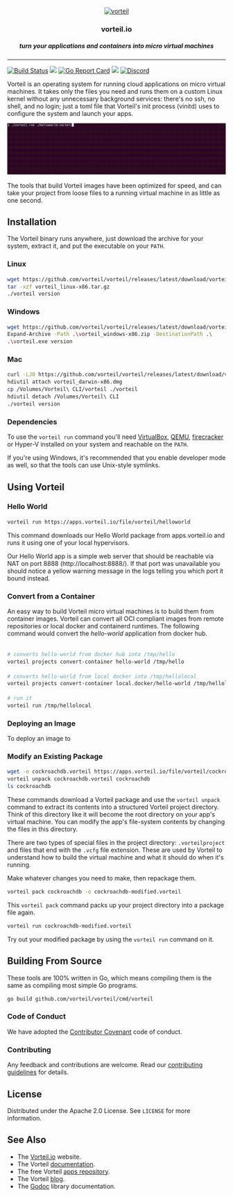 <br />
<p align="center">
  <a href="https://github.com/vorteil/vorteil">
    <img src="assets/images/vlogo.png" alt="vorteil">
  </a>
  <h3 align="center">vorteil.io</h3>
    <h5 align="center">turn your applications and containers into micro virtual machines</h5>
</p>
<hr/>

[![Build Status](https://travis-ci.org/vorteil/vorteil.svg?branch=master)](https://travis-ci.org/vorteil/vorteil) <a href="https://codeclimate.com/github/vorteil/vorteil/maintainability"><img src="https://api.codeclimate.com/v1/badges/bb819f04d7550b91f24d/maintainability" /></a> [![Go Report Card](https://goreportcard.com/badge/github.com/vorteil/vorteil)](https://goreportcard.com/report/github.com/vorteil/vorteil) [![](https://godoc.org/github.com/vorteil/vorteil?status.svg)](http://godoc.org/github.com/vorteil/vorteil) [![Discord](https://img.shields.io/badge/chat-on%20discord-6A7EC2)](https://discord.gg/VjF6wn4)

Vorteil is an operating system for running cloud applications on micro virtual machines. It takes only the files you need and runs them on a custom Linux kernel without any unnecessary background services: there's no ssh, no shell, and no login; just a toml file that Vorteil's init process (vinitd) uses to configure the system and launch your apps.

<p align="center">
  <a href="https://github.com/vorteil/vorteil">
    <img src="assets/images/terminal.gif" alt="terminal">
  </a>
</p>

The tools that build Vorteil images have been optimized for speed, and can take your project from loose files to a running virtual machine in as little as one second.

## Installation

The Vorteil binary runs anywhere, just download the archive for your system, extract it, and put the executable on your `PATH`.

### Linux
```sh
wget https://github.com/vorteil/vorteil/releases/latest/download/vorteil_linux-x86.tar.gz
tar -xzf vorteil_linux-x86.tar.gz
./vorteil version
```
### Windows

```sh
wget https://github.com/vorteil/vorteil/releases/latest/download/vorteil_windows-x86.zip -UseBasicParsing -OutFile .\vorteil_windows-x86.zip
Expand-Archive -Path .\vorteil_windows-x86.zip -DestinationPath .\
.\vorteil.exe version
```

### Mac

```sh
curl -LJO https://github.com/vorteil/vorteil/releases/latest/download/vorteil_darwin-x86.dmg
hdiutil attach vorteil_darwin-x86.dmg
cp /Volumes/Vorteil\ CLI/vorteil ./vorteil
hdiutil detach /Volumes/Vorteil\ CLI
./vorteil version
```

### Dependencies

To use the `vorteil run` command you'll need [VirtualBox](https://www.virtualbox.org/wiki/Downloads), [QEMU](https://www.qemu.org/download/), [firecracker](https://github.com/firecracker-microvm/firecracker) or Hyper-V installed on your system and reachable on the `PATH`.

If you're using Windows, it's recommended that you enable developer mode as well, so that the tools can use Unix-style symlinks.

## Using Vorteil

### Hello World

```sh
vorteil run https://apps.vorteil.io/file/vorteil/helloworld
```

This command downloads our Hello World package from apps.vorteil.io and runs it using one of your local hypervisors.

Our Hello World app is a simple web server that should be reachable via NAT on port 8888 (http://localhost:8888/). If that port was unavailable you should notice a yellow warning message in the logs telling you which port it bound instead.

### Convert from a Container

An easy way to build Vorteil micro virtual machines is to build them from container images. Vorteil can convert all OCI compliant images from remote repositories or local docker and containerd runtimes. The following command would convert the _hello-world_ application from docker hub.

```sh

# converts hello-world from docker hub into /tmp/hello
vorteil projects convert-container hello-world /tmp/hello

# converts hello-world from local docker into /tmp/hellolocal
vorteil projects convert-container local.docker/hello-world /tmp/hellolocal

# run it
vorteil run /tmp/hellolocal

```

### Deploying an Image

To deploy an image to


### Modify an Existing Package

```sh
wget -o cockroachdb.vorteil https://apps.vorteil.io/file/vorteil/cockroachdb
vorteil unpack cockroachdb.vorteil cockroachdb
ls cockroachdb
```

These commands download a Vorteil package and use the `vorteil unpack` command to extract its contents into a structured Vorteil project directory. Think of this directory like it will become the root directory on your app's virtual machine. You can modify the app's file-system contents by changing the files in this directory.

There are two types of special files in the project directory: `.vorteilproject` and files that end with the `.vcfg` file extension. These are used by Vorteil to understand how to build the virtual machine and what it should do when it's running.

Make whatever changes you need to make, then repackage them.

```sh
vorteil pack cockroachdb -o cockroachdb-modified.vorteil
```

This `vorteil pack` command packs up your project directory into a package file again.

```sh
vorteil run cockroachdb-modified.vorteil
```

Try out your modified package by using the `vorteil run` command on it.

## Building From Source

These tools are 100% written in Go, which means compiling them is the same as compiling most simple Go programs.

```sh
go build github.com/vorteil/vorteil/cmd/vorteil
```

### Code of Conduct

We have adopted the [Contributor Covenant](https://github.com/vorteil/.github/blob/master/CODE_OF_CONDUCT.md) code of conduct.

### Contributing

Any feedback and contributions are welcome. Read our [contributing guidelines](https://github.com/vorteil/.github/blob/master/CONTRIBUTING.md) for details.

## License

Distributed under the Apache 2.0 License. See `LICENSE` for more information.

## See Also

* The [Vorteil.io](https://vorteil.io/) website.
* The Vorteil [documentation](https://docs.vorteil.io/).
* The free Vorteil [apps repository](http://apps.vorteil.io/).
* The Vorteil [blog](https://blog.vorteil.io/).
* The [Godoc](https://godoc.org/github.com/vorteil/vorteil) library documentation.
